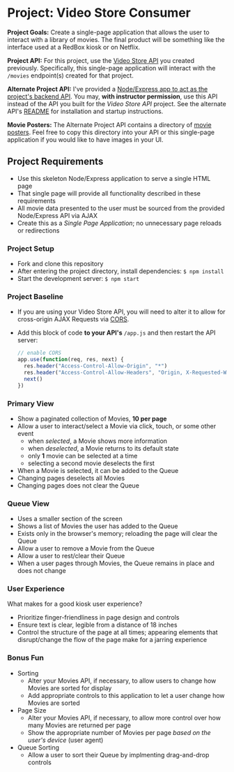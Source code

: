 # Project: Video Store Consumer
__Project Goals:__ Create a single-page application that allows the user to interact with a library of movies. The final product will be something like the interface used at a RedBox kiosk or on Netflix.

__Project API:__ For this project, use the [Video Store API](https://github.com/AdaGold/VideoStoreAPI) you created previously. Specifically, this single-page application will interact with the `/movies` endpoint(s) created for that project.

__Alternate Project API:__ I've provided a [Node/Express app to act as the project's backend API](https://github.com/AdaGold/video-store-kiosk-api). You may, __with instructor permission__, use this API instead of the API you built for the _Video Store API_ project. See the alternate API's [README](https://github.com/AdaGold/video-store-kiosk-api/blob/master/README.md) for installation and startup instructions.

__Movie Posters:__ The Alternate Project API contains a directory of [movie posters](https://github.com/AdaGold/video-store-kiosk-api/tree/master/public/images/posters). Feel free to copy this directory into your API or this single-page application if you would like to have images in your UI.

## Project Requirements
- Use this skeleton Node/Express application to serve a single HTML page
- That single page will provide all functionality described in these requirements 
- All movie data presented to the user must be sourced from the provided Node/Express API via AJAX
- Create this as a _Single Page Application_; no unnecessary page reloads or redirections

### Project Setup
- Fork and clone this repository
- After entering the project directory, install dependencies: `$ npm install`
- Start the development server: `$ npm start`

### Project Baseline
- If you are using your Video Store API, you will need to alter it to allow for cross-origin AJAX Requests via [CORS](https://developer.mozilla.org/en-US/docs/Web/HTTP/Access_control_CORS).
- Add this block of code __to your API's__ `/app.js` and then restart the API server:

  ```javascript
  // enable CORS
  app.use(function(req, res, next) {
    res.header("Access-Control-Allow-Origin", "*")
    res.header("Access-Control-Allow-Headers", "Origin, X-Requested-With, Content-Type, Accept")
    next()
  })
  ```

### Primary View
- Show a paginated collection of Movies, __10 per page__
- Allow a user to interact/select a Movie via click, touch, or some other event
  - when _selected_, a Movie shows more information
  - when _deselected_, a Movie returns to its default state
  - only __1__ movie can be selected at a time
  - selecting a second movie deselects the first
- When a Movie is selected, it can be added to the Queue
- Changing pages deselects all Movies
- Changing pages does not clear the Queue

### Queue View
- Uses a smaller section of the screen
- Shows a list of Movies the user has added to the Queue
- Exists only in the browser's memory; reloading the page will clear the Queue
- Allow a user to remove a Movie from the Queue
- Allow a user to rest/clear their Queue
- When a user pages through Movies, the Queue remains in place and does not change

### User Experience
What makes for a good kiosk user experience?

- Prioritize finger-friendliness in page design and controls
- Ensure text is clear, legible from a distance of 18 inches
- Control the structure of the page at all times; appearing elements that disrupt/change the flow of the page make for a jarring experience

### Bonus Fun
- Sorting
  - Alter your Movies API, if necessary, to allow users to change how Movies are sorted for display
  - Add appropriate controls to this application to let a user change how Movies are sorted
- Page Size
  - Alter your Movies API, if necessary, to allow more control over how many Movies are returned per page
  - Show the appropriate number of Movies per page _based on the user's device_ (user agent)
- Queue Sorting
  - Allow a user to sort their Queue by implmenting drag-and-drop controls
